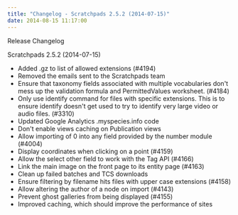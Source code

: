 ```yaml
---
title: "Changelog - Scratchpads 2.5.2 (2014-07-15)"
date: 2014-08-15 11:17:00
---
```


Release Changelog

Scratchpads 2.5.2 (2014-07-15)
- Added .gz to list of allowed extensions (#4194)
- Removed the emails sent to the Scratchpads team
- Ensure that taxonomy fields associated with multiple vocabularies don't mess up the validation formula and PermittedValues worksheet. (#4184)
- Only use identify command for files with specific extensions.  This is to ensure identify doesn't get used to try to identify very large video or audio files. (#3310)
- Updated Google Analytics .myspecies.info code
- Don't enable views caching on Publication views
- Allow importing of 0 into any field provided by the number module (#4004)
- Display coordinates when clicking on a point (#4159)
- Allow the select other field to work with the Tag API (#4166)
- Link the main image on the front page to its entity page (#4163)
- Clean up failed batches and TCS downloads
- Ensure filtering by filename hits files with upper case extensions (#4158)
- Allow altering the author of a node on import (#4143)
- Prevent ghost galleries from being displayed (#4155)
- Improved caching, which should improve the performance of sites

